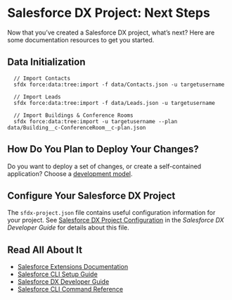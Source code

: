 # Salesforce DX Project: Next Steps

Now that you’ve created a Salesforce DX project, what’s next? Here are some documentation resources to get you started.

## Data Initialization
```
  // Import Contacts
  sfdx force:data:tree:import -f data/Contacts.json -u targetusername

  // Import Leads
  sfdx force:data:tree:import -f data/Leads.json -u targetusername

  // Import Buildings & Conference Rooms
  sfdx force:data:tree:import -u targetusername --plan data/Building__c-ConferenceRoom__c-plan.json
```

## How Do You Plan to Deploy Your Changes?

Do you want to deploy a set of changes, or create a self-contained application? Choose a [development model](https://developer.salesforce.com/tools/vscode/en/user-guide/development-models).

## Configure Your Salesforce DX Project

The `sfdx-project.json` file contains useful configuration information for your project. See [Salesforce DX Project Configuration](https://developer.salesforce.com/docs/atlas.en-us.sfdx_dev.meta/sfdx_dev/sfdx_dev_ws_config.htm) in the _Salesforce DX Developer Guide_ for details about this file.

## Read All About It

- [Salesforce Extensions Documentation](https://developer.salesforce.com/tools/vscode/)
- [Salesforce CLI Setup Guide](https://developer.salesforce.com/docs/atlas.en-us.sfdx_setup.meta/sfdx_setup/sfdx_setup_intro.htm)
- [Salesforce DX Developer Guide](https://developer.salesforce.com/docs/atlas.en-us.sfdx_dev.meta/sfdx_dev/sfdx_dev_intro.htm)
- [Salesforce CLI Command Reference](https://developer.salesforce.com/docs/atlas.en-us.sfdx_cli_reference.meta/sfdx_cli_reference/cli_reference.htm)
